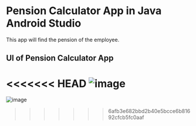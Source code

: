 # Pension Calculator App in Java Android Studio
This app will find the pension of the employee.

## UI of Pension Calculator App
<<<<<<< HEAD
![image](UI.jpeg)
=======
![image](UI.jpeg)
>>>>>>> 6afb3e682bbd2b40e5bcce6b81692cfcb5fc0aaf
